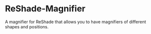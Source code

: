 # ReShade-Magnifier
A magnifier for ReShade that allows you to have magnifiers of different shapes and positions.
